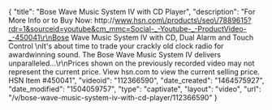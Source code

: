 {
    "title": "Bose Wave Music System IV with CD Player",
    "description": "For More Info or to Buy Now: http:\/\/www.hsn.com\/products\/seo\/7889615?rdr=1&sourceid=youtube&cm_mmc=Social-_-Youtube-_-ProductVideo-_-450041\r\nBose Wave Music System IV with CD, Dual Alarm and Touch Control  \nIt's about time to trade your crackly old clock radio for awardwinning sound. The Bose Wave Music System IV delivers unparalleled...\r\nPrices shown on the previously recorded video may not represent the current price.  View hsn.com to view the current selling price. HSN Item #450041",
    "videoid": "112366590",
    "date_created": "1464575927",
    "date_modified": "1504059757",
    "type": "captivate",
    "layout": "video",
    "url": "\/v\/bose-wave-music-system-iv-with-cd-player\/112366590"
}